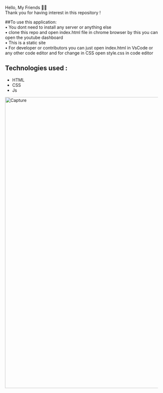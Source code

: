 Hello, My Friends 👋🏻 </br>
Thank you for having interest in this repository ! </br>

##To use this application: </br>
• You dont need to install any server or anything else </br>
• clone this repo and open index.html file in chrome browser by this you can open the youtube dashboard </br>
• This is a static site </br>
• For developer or contributors you can just open index.html in VsCode or any other code editor and for change in CSS open style.css in code editor </br>

## Technologies used :
- HTML
- CSS
- Js

<img width="960" alt="Capture" src="https://user-images.githubusercontent.com/82382478/183674770-b835e2b6-edee-4ae1-b1dd-def06a8cb7a7.PNG">
